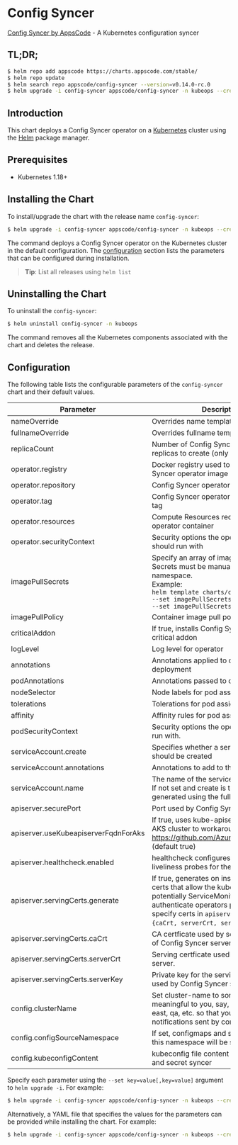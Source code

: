 # Config Syncer

[Config Syncer by AppsCode](https://github.com/kubeops/config-syncer) - A Kubernetes configuration syncer

## TL;DR;

```bash
$ helm repo add appscode https://charts.appscode.com/stable/
$ helm repo update
$ helm search repo appscode/config-syncer --version=v0.14.0-rc.0
$ helm upgrade -i config-syncer appscode/config-syncer -n kubeops --create-namespace --version=v0.14.0-rc.0
```

## Introduction

This chart deploys a Config Syncer operator on a [Kubernetes](http://kubernetes.io) cluster using the [Helm](https://helm.sh) package manager.

## Prerequisites

- Kubernetes 1.18+

## Installing the Chart

To install/upgrade the chart with the release name `config-syncer`:

```bash
$ helm upgrade -i config-syncer appscode/config-syncer -n kubeops --create-namespace --version=v0.14.0-rc.0
```

The command deploys a Config Syncer operator on the Kubernetes cluster in the default configuration. The [configuration](#configuration) section lists the parameters that can be configured during installation.

> **Tip**: List all releases using `helm list`

## Uninstalling the Chart

To uninstall the `config-syncer`:

```bash
$ helm uninstall config-syncer -n kubeops
```

The command removes all the Kubernetes components associated with the chart and deletes the release.

## Configuration

The following table lists the configurable parameters of the `config-syncer` chart and their default values.

|              Parameter               |                                                                                                                Description                                                                                                                 |            Default             |
|--------------------------------------|--------------------------------------------------------------------------------------------------------------------------------------------------------------------------------------------------------------------------------------------|--------------------------------|
| nameOverride                         | Overrides name template                                                                                                                                                                                                                    | <code>""</code>                |
| fullnameOverride                     | Overrides fullname template                                                                                                                                                                                                                | <code>""</code>                |
| replicaCount                         | Number of Config Syncer operator replicas to create (only 1 is supported)                                                                                                                                                                  | <code>1</code>                 |
| operator.registry                    | Docker registry used to pull Config Syncer operator image                                                                                                                                                                                  | <code>ghcr.io/appscode</code>  |
| operator.repository                  | Config Syncer operator container image                                                                                                                                                                                                     | <code>config-syncer</code>     |
| operator.tag                         | Config Syncer operator container image tag                                                                                                                                                                                                 | <code>""</code>                |
| operator.resources                   | Compute Resources required by the operator container                                                                                                                                                                                       | <code>{}</code>                |
| operator.securityContext             | Security options the operator container should run with                                                                                                                                                                                    | <code>{}</code>                |
| imagePullSecrets                     | Specify an array of imagePullSecrets. Secrets must be manually created in the namespace. <br> Example: <br> `helm template charts/config-syncer \` <br> `--set imagePullSecrets[0].name=sec0 \` <br> `--set imagePullSecrets[1].name=sec1` | <code>[]</code>                |
| imagePullPolicy                      | Container image pull policy                                                                                                                                                                                                                | <code>IfNotPresent</code>      |
| criticalAddon                        | If true, installs Config Syncer operator as critical addon                                                                                                                                                                                 | <code>false</code>             |
| logLevel                             | Log level for operator                                                                                                                                                                                                                     | <code>3</code>                 |
| annotations                          | Annotations applied to operator deployment                                                                                                                                                                                                 | <code>{}</code>                |
| podAnnotations                       | Annotations passed to operator pod(s).                                                                                                                                                                                                     | <code>{}</code>                |
| nodeSelector                         | Node labels for pod assignment                                                                                                                                                                                                             | <code>{}</code>                |
| tolerations                          | Tolerations for pod assignment                                                                                                                                                                                                             | <code>[]</code>                |
| affinity                             | Affinity rules for pod assignment                                                                                                                                                                                                          | <code>{}</code>                |
| podSecurityContext                   | Security options the operator pod should run with.                                                                                                                                                                                         | <code>{"fsGroup":65535}</code> |
| serviceAccount.create                | Specifies whether a service account should be created                                                                                                                                                                                      | <code>true</code>              |
| serviceAccount.annotations           | Annotations to add to the service account                                                                                                                                                                                                  | <code>{}</code>                |
| serviceAccount.name                  | The name of the service account to use. If not set and create is true, a name is generated using the fullname template                                                                                                                     | <code>""</code>                |
| apiserver.securePort                 | Port used by Config Syncer server                                                                                                                                                                                                          | <code>"8443"</code>            |
| apiserver.useKubeapiserverFqdnForAks | If true, uses kube-apiserver FQDN for AKS cluster to workaround https://github.com/Azure/AKS/issues/522 (default true)                                                                                                                     | <code>true</code>              |
| apiserver.healthcheck.enabled        | healthcheck configures the readiness and liveliness probes for the operator pod.                                                                                                                                                           | <code>false</code>             |
| apiserver.servingCerts.generate      | If true, generates on install/upgrade the certs that allow the kube-apiserver (and potentially ServiceMonitor) to authenticate operators pods. Otherwise specify certs in `apiserver.servingCerts.{caCrt, serverCrt, serverKey}`.          | <code>true</code>              |
| apiserver.servingCerts.caCrt         | CA certficate used by serving certificate of Config Syncer server.                                                                                                                                                                         | <code>""</code>                |
| apiserver.servingCerts.serverCrt     | Serving certficate used by Config Syncer server.                                                                                                                                                                                           | <code>""</code>                |
| apiserver.servingCerts.serverKey     | Private key for the serving certificate used by Config Syncer server.                                                                                                                                                                      | <code>""</code>                |
| config.clusterName                   | Set cluster-name to something meaningful to you, say, prod, prod-us-east, qa, etc. so that you can distinguish notifications sent by config-syncer                                                                                         | <code>unicorn</code>           |
| config.configSourceNamespace         | If set, configmaps and secrets from only this namespace will be synced                                                                                                                                                                     | <code>""</code>                |
| config.kubeconfigContent             | kubeconfig file content for configmap and secret syncer                                                                                                                                                                                    | <code>""</code>                |


Specify each parameter using the `--set key=value[,key=value]` argument to `helm upgrade -i`. For example:

```bash
$ helm upgrade -i config-syncer appscode/config-syncer -n kubeops --create-namespace --version=v0.14.0-rc.0 --set replicaCount=1
```

Alternatively, a YAML file that specifies the values for the parameters can be provided while
installing the chart. For example:

```bash
$ helm upgrade -i config-syncer appscode/config-syncer -n kubeops --create-namespace --version=v0.14.0-rc.0 --values values.yaml
```
